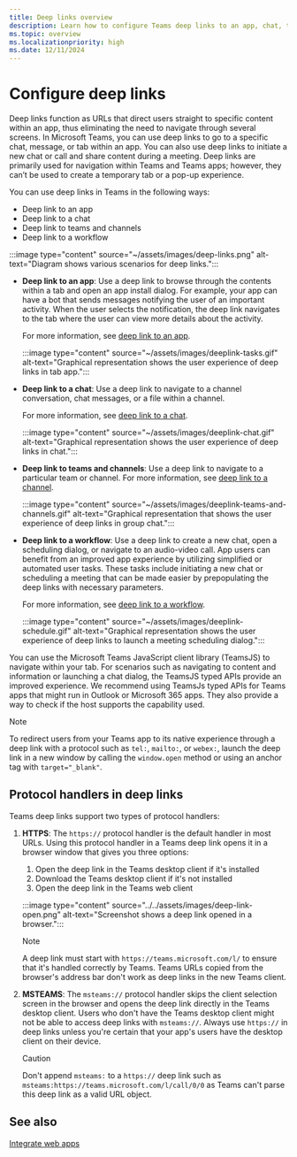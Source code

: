 ```yaml
---
title: Deep links overview
description: Learn how to configure Teams deep links to an app, chat, teams and channels, and workflows. Learn the types of deep links and protocol handlers in deep links.
ms.topic: overview
ms.localizationpriority: high
ms.date: 12/11/2024
---
```


# Configure deep links

Deep links function as URLs that direct users straight to specific content within an app, thus eliminating the need to navigate through several screens. In Microsoft Teams, you can use deep links to go to a specific chat, message, or tab within an app. You can also use deep links to initiate a new chat or call and share content during a meeting. Deep links are primarily used for navigation within Teams and Teams apps; however, they can’t be used to create a temporary tab or a pop-up experience.

You can use deep links in Teams in the following ways:

* Deep link to an app
* Deep link to a chat
* Deep link to teams and channels
* Deep link to a workflow

:::image type="content" source="~/assets/images/deep-links.png" alt-text="Diagram shows various scenarios for deep links.":::

* **Deep link to an app**: Use a deep link to browse through the contents within a tab and open an app install dialog. For example, your app can have a bot that sends messages notifying the user of an important activity. When the user selects the notification, the deep link navigates to the tab where the user can view more details about the activity.

    For more information, see [deep link to an app](~/concepts/build-and-test/deep-link-application.md).

    :::image type="content" source="~/assets/images/deeplink-tasks.gif" alt-text="Graphical representation shows the user experience of deep links in tab app.":::

* **Deep link to a chat**: Use a deep link to navigate to a channel conversation, chat messages, or a file within a channel.

    For more information, see [deep link to a chat](~/concepts/build-and-test/deep-link-teams.md).

    :::image type="content" source="~/assets/images/deeplink-chat.gif" alt-text="Graphical representation shows the user experience of deep links in chat.":::

* **Deep link to teams and channels**: Use a deep link to navigate to a particular team or channel. For more information, see [deep link to a channel](deep-link-teams.md#deep-link-to-navigate-to-channel).

    :::image type="content" source="~/assets/images/deeplink-teams-and-channels.gif" alt-text="Graphical representation that shows the user experience of deep links in group chat.":::

* **Deep link to a workflow**: Use a deep link to create a new chat, open a scheduling dialog, or navigate to an audio-video call. App users can benefit from an improved app experience by utilizing simplified or automated user tasks. These tasks include initiating a new chat or scheduling a meeting that can be made easier by prepopulating the deep links with necessary parameters.

    For more information, see [deep link to a workflow](~/concepts/build-and-test/deep-link-workflow.md).

    :::image type="content" source="~/assets/images/deeplink-schedule.gif" alt-text="Graphical representation shows the user experience of deep links to launch a meeting scheduling dialog.":::

You can use the Microsoft Teams JavaScript client library (TeamsJS) to navigate within your tab. For scenarios such as navigating to content and information or launching a chat dialog, the TeamsJS typed APIs provide an improved experience. We recommend using TeamsJs typed APIs for Teams apps that might run in Outlook or Microsoft 365 apps. They also provide a way to check if the host supports the capability used.

> [!NOTE]
> To redirect users from your Teams app to its native experience through a deep link with a protocol such as `tel:`, `mailto:`, or `webex:`, launch the deep link in a new window by calling the `window.open` method or using an anchor tag with `target="_blank"`.

## Protocol handlers in deep links

Teams deep links support two types of protocol handlers:

1. **HTTPS**: The `https://` protocol handler is the default handler in most URLs. Using this protocol handler in a Teams deep link opens it in a browser window that gives you three options:
    1. Open the deep link in the Teams desktop client if it's installed
    2. Download the Teams desktop client if it's not installed
    3. Open the deep link in the Teams web client

    :::image type="content" source="../../assets/images/deep-link-open.png" alt-text="Screenshot shows a deep link opened in a browser.":::

    > [!NOTE]
    > A deep link must start with `https://teams.microsoft.com/l/` to ensure that it's handled correctly by Teams. Teams URLs copied from the browser's address bar don't work as deep links in the new Teams client.

2. **MSTEAMS**: The `msteams://` protocol handler skips the client selection screen in the browser and opens the deep link directly in the Teams desktop client. Users who don't have the Teams desktop client might not be able to access deep links with `msteams://`. Always use `https://` in deep links unless you're certain that your app's users have the desktop client on their device.

    > [!CAUTION]
    > Don't append `msteams:` to a `https://` deep link such as `msteams:https://teams.microsoft.com/l/call/0/0` as Teams can't parse this deep link as a valid URL object.

## See also

[Integrate web apps](../../samples/integrate-web-apps-overview.md)
